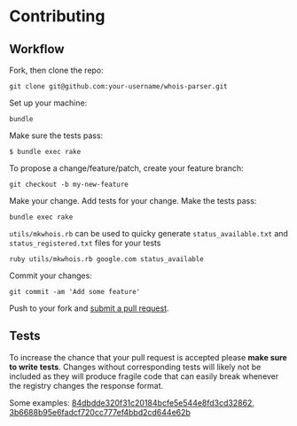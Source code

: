 # Contributing

## Workflow

Fork, then clone the repo:

~~~shell
git clone git@github.com:your-username/whois-parser.git
~~~

Set up your machine:

~~~shell
bundle
~~~

Make sure the tests pass:

~~~shell
$ bundle exec rake
~~~

To propose a change/feature/patch, create your feature branch:

~~~shell
git checkout -b my-new-feature
~~~

Make your change. Add tests for your change. Make the tests pass:

~~~shell
bundle exec rake
~~~

`utils/mkwhois.rb` can be used to quicky generate `status_available.txt` and `status_registered.txt` files for your tests

~~~shell
ruby utils/mkwhois.rb google.com status_available
~~~

Commit your changes:

~~~shell
git commit -am 'Add some feature'
~~~

Push to your fork and [submit a pull request](https://github.com/weppos/whois-parser/compare/).


## Tests

To increase the chance that your pull request is accepted please **make sure to write tests**. Changes without corresponding tests will likely not be included as they will produce fragile code that can easily break whenever the registry changes the response format.

Some examples: [84dbdde320f31c20184bcfe5e544e8fd3cd32862](https://github.com/weppos/whois/commit/84dbdde320f31c20184bcfe5e544e8fd3cd32862), [3b6688b95e6fadcf720cc777ef4bbd2cd644e62b](https://github.com/weppos/whois/commit/3b6688b95e6fadcf720cc777ef4bbd2cd644e62b)
